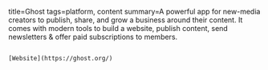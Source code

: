 title=Ghost
tags=platform, content
summary=A powerful app for new-media creators to publish, share, and grow a business around their content. It comes with modern tools to build a website, publish content, send newsletters & offer paid subscriptions to members.
~~~~~~

[Website](https://ghost.org/)
